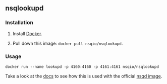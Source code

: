 ## nsqlookupd 

### Installation

1. Install [Docker](https://www.docker.io/).

2. Pull down this image: `docker pull nsqio/nsqlookupd`.


### Usage

    docker run --name lookupd -p 4160:4160 -p 4161:4161 nsqio/nsqlookupd

Take a look at the [docs](http://nsq.io/deployment/docker.html) to see how this is used with the official [nsqd image](https://registry.hub.docker.com/u/nsqio/nsqd/).